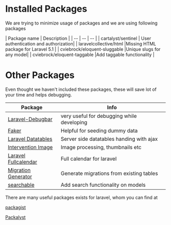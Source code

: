 # Installed Packages
We are trying to minimize usage of packages and we are using following packages

| Package name | Description |
| -- | -- | -- |
| cartalyst/sentinel | User authentication and authorization|
| laravelcollective/html |Missing HTML package for Laravel 5.1 |
| cviebrock/eloquent-sluggable |Unique slugs for any model|
| cviebrock/eloquent-taggable |Add taggable functionality  |


# Other Packages

Even thought we haven't included these packages, these will save lot of your time and helps debugging.

| Package | Info |
| -- | -- |
| [Laravel-Debugbar](https://github.com/barryvdh/laravel-debugbar) | very useful for debugging while developing |
|[Faker](https://github.com/fzaninotto/Faker) | Helpful for seeding dummy data |
| [Laravel Datatables](https://github.com/yajra/laravel-datatables) | Server side datatables handing with ajax |
| [Intervention Image](https://github.com/Intervention/image) | Image processing, thumbnails etc |
| [Laravel Fullcalendar](https://github.com/maddhatter/laravel-fullcalendar) | Full calendar for laravel |
| [Migration Generator](https://github.com/Xethron/migrations-generator) | Generate migrations from existing tables |
| [searchable](https://github.com/nicolaslopezj/searchable) | Add search functionality on models |

There are many useful packages exists for laravel, whom you can find at

[packagist](http://packagist.org)

[Packalyst](http://packalyst.com)


